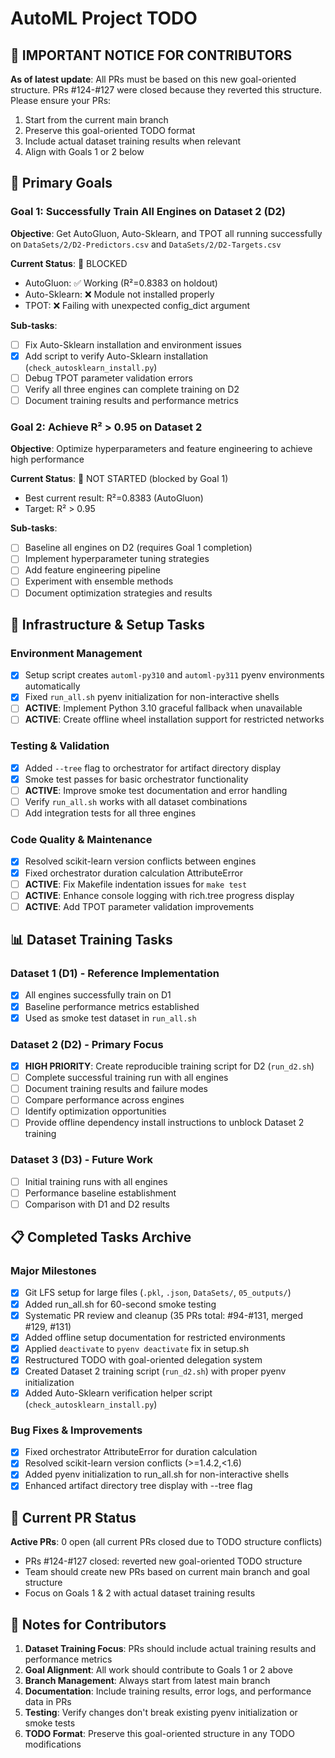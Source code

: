 # AutoML Project TODO

## 🚨 IMPORTANT NOTICE FOR CONTRIBUTORS
**As of latest update**: All PRs must be based on this new goal-oriented structure. PRs #124-#127 were closed because they reverted this structure. Please ensure your PRs:
1. Start from the current main branch
2. Preserve this goal-oriented TODO format
3. Include actual dataset training results when relevant
4. Align with Goals 1 or 2 below

## 🎯 Primary Goals

### Goal 1: Successfully Train All Engines on Dataset 2 (D2)
**Objective**: Get AutoGluon, Auto-Sklearn, and TPOT all running successfully on `DataSets/2/D2-Predictors.csv` and `DataSets/2/D2-Targets.csv`

**Current Status**: 🔴 BLOCKED
- AutoGluon: ✅ Working (R²=0.8383 on holdout)
- Auto-Sklearn: ❌ Module not installed properly
- TPOT: ❌ Failing with unexpected config_dict argument

**Sub-tasks**:
- [ ] Fix Auto-Sklearn installation and environment issues
- [x] Add script to verify Auto-Sklearn installation (`check_autosklearn_install.py`)
- [ ] Debug TPOT parameter validation errors
- [ ] Verify all three engines can complete training on D2
- [ ] Document training results and performance metrics

### Goal 2: Achieve R² > 0.95 on Dataset 2
**Objective**: Optimize hyperparameters and feature engineering to achieve high performance

**Current Status**: 🔴 NOT STARTED (blocked by Goal 1)
- Best current result: R²=0.8383 (AutoGluon)
- Target: R² > 0.95

**Sub-tasks**:
- [ ] Baseline all engines on D2 (requires Goal 1 completion)
- [ ] Implement hyperparameter tuning strategies
- [ ] Add feature engineering pipeline
- [ ] Experiment with ensemble methods
- [ ] Document optimization strategies and results

## 🔧 Infrastructure & Setup Tasks

### Environment Management
- [x] Setup script creates `automl-py310` and `automl-py311` pyenv environments automatically
- [x] Fixed `run_all.sh` pyenv initialization for non-interactive shells
- [ ] **ACTIVE**: Implement Python 3.10 graceful fallback when unavailable
- [ ] **ACTIVE**: Create offline wheel installation support for restricted networks

### Testing & Validation
- [x] Added `--tree` flag to orchestrator for artifact directory display
- [x] Smoke test passes for basic orchestrator functionality
- [ ] **ACTIVE**: Improve smoke test documentation and error handling
- [ ] Verify `run_all.sh` works with all dataset combinations
- [ ] Add integration tests for all three engines

### Code Quality & Maintenance
- [x] Resolved scikit-learn version conflicts between engines
- [x] Fixed orchestrator duration calculation AttributeError
- [ ] **ACTIVE**: Fix Makefile indentation issues for `make test`
- [ ] **ACTIVE**: Enhance console logging with rich.tree progress display
- [ ] **ACTIVE**: Add TPOT parameter validation improvements

## 📊 Dataset Training Tasks

### Dataset 1 (D1) - Reference Implementation
- [x] All engines successfully train on D1
- [x] Baseline performance metrics established
- [x] Used as smoke test dataset in `run_all.sh`

### Dataset 2 (D2) - Primary Focus
- [x] **HIGH PRIORITY**: Create reproducible training script for D2 (`run_d2.sh`)
- [ ] Complete successful training run with all engines
- [ ] Document training results and failure modes
- [ ] Compare performance across engines
- [ ] Identify optimization opportunities
- [ ] Provide offline dependency install instructions to unblock Dataset 2 training

### Dataset 3 (D3) - Future Work
- [ ] Initial training runs with all engines
- [ ] Performance baseline establishment
- [ ] Comparison with D1 and D2 results

## 📋 Completed Tasks Archive

### Major Milestones
- [x] Git LFS setup for large files (`.pkl`, `.json`, `DataSets/`, `05_outputs/`)
- [x] Added run_all.sh for 60-second smoke testing
- [x] Systematic PR review and cleanup (35 PRs total: #94-#131, merged #129, #131)
- [x] Added offline setup documentation for restricted environments
- [x] Applied `deactivate` to `pyenv deactivate` fix in setup.sh
- [x] Restructured TODO with goal-oriented delegation system
- [x] Created Dataset 2 training script (`run_d2.sh`) with proper pyenv initialization
- [x] Added Auto-Sklearn verification helper script (`check_autosklearn_install.py`)

### Bug Fixes & Improvements
- [x] Fixed orchestrator AttributeError for duration calculation
- [x] Resolved scikit-learn version conflicts (>=1.4.2,<1.6)
- [x] Added pyenv initialization to run_all.sh for non-interactive shells
- [x] Enhanced artifact directory tree display with --tree flag

## 🚨 Current PR Status

**Active PRs**: 0 open (all current PRs closed due to TODO structure conflicts)
- PRs #124-#127 closed: reverted new goal-oriented TODO structure
- Team should create new PRs based on current main branch and goal structure
- Focus on Goals 1 & 2 with actual dataset training results

## 📝 Notes for Contributors

1. **Dataset Training Focus**: PRs should include actual training results and performance metrics
2. **Goal Alignment**: All work should contribute to Goals 1 or 2 above
3. **Branch Management**: Always start from latest main branch
4. **Documentation**: Include training results, error logs, and performance data in PRs
5. **Testing**: Verify changes don't break existing pyenv initialization or smoke tests
6. **TODO Format**: Preserve this goal-oriented structure in any TODO modifications

